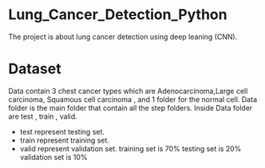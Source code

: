 # Lung_Cancer_Detection_Python
The project is about lung cancer detection using deep leaning (CNN).
# Dataset
Data contain 3 chest cancer types which are Adenocarcinoma,Large cell carcinoma, Squamous cell carcinoma , and 1 folder for the normal cell. Data folder is the main folder that contain all the step folders. Inside Data folder are test , train , valid.
- test represent testing set.
- train represent training set.
- valid represent validation set. training set is 70% testing set is 20% validation set is 10%
